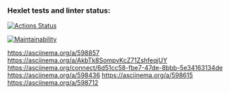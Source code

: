 ### Hexlet tests and linter status:
[![Actions Status](https://github.com/YanDobromir/java-project-61/workflows/hexlet-check/badge.svg)](https://github.com/YanDobromir/java-project-61/actions)

[![Maintainability](https://api.codeclimate.com/v1/badges/bb562556d6d2f0ef1e0c/maintainability)](https://codeclimate.com/github/YanDobromir/java-project-61/maintainability)

https://asciinema.org/a/598857
https://asciinema.org/a/AkbTk8SompvKcZ71ZshfeqjUY
https://asciinema.org/connect/6d51cc58-fbe7-47de-8bbb-5e34163134de
https://asciinema.org/a/598436
https://asciinema.org/a/598615
https://asciinema.org/a/598712
